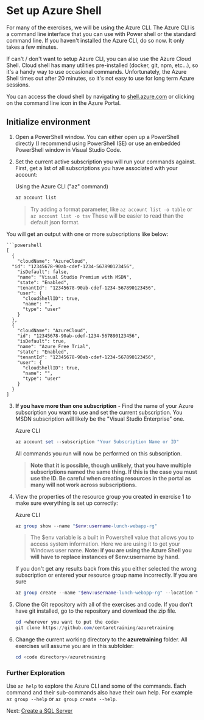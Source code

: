 # Set up Azure Shell

  For many of the exercises, we will be using the Azure CLI. The Azure CLI is a command line interface that you can use with Power shell or the standard command line. If you haven't installed the Azure CLI, do so now. It only takes a few minutes.

  If can't / don't want to setup Azure CLI, you can also use the Azure Cloud Shell. Cloud shell has many utilities pre-installed (docker, git, npm, etc...), so it's a handy way to use occasional commands. Unfortunately, the Azure Shell times out after 20 minutes, so it's not easy to use for long term Azure sessions.

  You can access the cloud shell by navigating to [shell.azure.com](https://shell.azure.com) or clicking on the command line icon in the Azure Portal.

## Initialize environment

1. Open a PowerShell window. You can either open up a PowerShell directly (I recommend using PowerShell ISE) or use an embedded PowerShell window in Visual Studio Code.

2. Set the current active subscription you will run your commands against. First, get a list of all subscriptions you have associated with your account:

    Using the Azure CLI ("az" command)
    ```powershell
    az account list
    ```
    >Try adding a format parameter, like `az account list -o table` or `az account list -o tsv` These will be easier to read than the default json format.

You will get an output with one or more subscriptions like below:

    ```powershell
    [
      {
        "cloudName": "AzureCloud",
      "id": "12345678-90ab-cdef-1234-567890123456",
        "isDefault": false,
        "name": "Visual Studio Premium with MSDN",
        "state": "Enabled",
        "tenantId": "12345678-90ab-cdef-1234-567890123456",
        "user": {
          "cloudShellID": true,
          "name": "",
          "type": "user"
        }
      },
      {
        "cloudName": "AzureCloud",
        "id": "12345678-90ab-cdef-1234-567890123456",
        "isDefault": true,
        "name": "Azure Free Trial",
        "state": "Enabled",
        "tenantId": "12345678-90ab-cdef-1234-567890123456",
        "user": {
          "cloudShellID": true,
          "name": "",
          "type": "user"
        }
      }
    ]

3. **If you have more than one subscription** - Find the name of your Azure subscription you want to use and set the current subscription. You MSDN subscription will likely be the "Visual Studio Enterprise" one.

    Azure CLI
    ```powershell
    az account set --subscription "Your Subscription Name or ID"
    ```

    All commands you run will now be performed on this subscription.

    > **Note that it is possible, though unlikely, that you have multiple subscriptions named the same thing. If this is the case you must use the ID.  Be careful when creating resources in the portal as many will not work across subscriptions.**

4. View the properties of the resource group you created in exercise 1 to make sure everything is set up correctly:

    Azure CLI
    ```powershell
    az group show --name "$env:username-lunch-webapp-rg"
    ```

    > The $env variable is a built in Powershell value that allows you to access system information. Here we are using it to get your Windows user name.  **Note: if you are using the Azure Shell you will have to replace instances of $env:username by hand**.

    If you don't get any results back from this you either selected the wrong subscription or entered your resource group name incorrectly. If you are sure
    ```powershell
    az group create --name "$env:username-lunch-webapp-rg" --location "North Central US"
    ```

5. Clone the Git repository with all of the exercises and code. If you don't have git installed, go to the repository and download the zip file.

    ```powershell
    cd <wherever you want to put the code>
    git clone https://github.com/centaretraining/azuretraining
    ```

6. Change the current working directory to the **azuretraining** folder. All exercises will assume you are in this subfolder:

    ```powershell
    cd <code directory>/azuretraining
    ```

### Further Exploration
Use `az help` to explore the Azure CLI and some of the commands. Each command and their sub-commands also have their own help. For example `az group --help` or `az group create --help`.

Next: [Create a SQL Server](03-azure-sql.md)